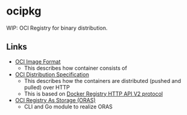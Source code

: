 ocipkg
=======

WIP: OCI Registry for binary distribution.

Links
------

- [OCI Image Format](https://github.com/opencontainers/image-spec)
  - This describes how container consists of
- [OCI Distribution Specification](https://github.com/opencontainers/distribution-spec)
  - This describes how the containers are distributed (pushed and pulled) over HTTP
  - This is based on [Docker Registry HTTP API V2 protocol](https://github.com/docker/distribution/blob/master/docs/spec/manifest-v2-2.md)
- [OCI Registry As Storage (ORAS)](https://github.com/deislabs/oras)
  - CLI and Go module to realize ORAS
